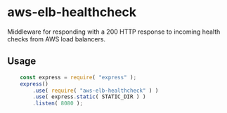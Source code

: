 aws-elb-healthcheck
==================

Middleware for responding with a 200 HTTP response to incoming health checks from AWS load balancers.

## Usage

```javascript
    const express = require( "express" );
    express()
        .use( require( "aws-elb-healthcheck" ) )
        .use( express.static( STATIC_DIR ) )
        .listen( 8080 );
```
